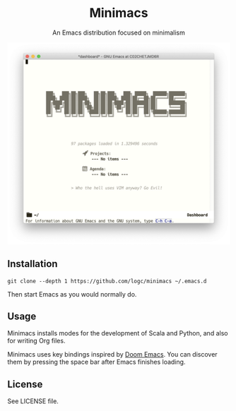 <div align="center">

# Minimacs

An Emacs distribution focused on minimalism

![Minimacs Screenshot](/screenshots/main.png)

</div>

## Installation

```shell
git clone --depth 1 https://github.com/logc/minimacs ~/.emacs.d
```

Then start Emacs as you would normally do.

## Usage

Minimacs installs modes for the development of Scala and Python, and also for writing Org files.

Minimacs uses key bindings inspired by [Doom Emacs](https://github.com/doomemacs/doomemacs). You can discover them by pressing the space bar after Emacs finishes loading.

## License

See LICENSE file.
